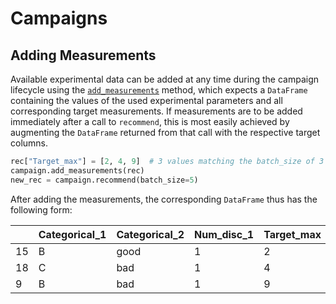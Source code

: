 # Campaigns
## Adding Measurements

Available experimental data can be added at any time during the campaign lifecycle using
the [`add_measurements`]() method,
which expects a `DataFrame` containing the values of the used experimental parameters
and all corresponding target measurements.
If measurements are to be added immediately after a call to `recommend`,
this is most easily achieved by augmenting the  `DataFrame` returned from that call
with the respective target columns.

```python
rec["Target_max"] = [2, 4, 9]  # 3 values matching the batch_size of 3
campaign.add_measurements(rec)
new_rec = campaign.recommend(batch_size=5)
```

After adding the measurements, the corresponding `DataFrame` thus has the following
form:

|    | Categorical_1   | Categorical_2   |   Num_disc_1 |   Target_max |
|----|-----------------|-----------------|--------------|--------------|
| 15 | B               | good            |            1 |            2 |
| 18 | C               | bad             |            1 |            4 |
|  9 | B               | bad             |            1 |            9 |